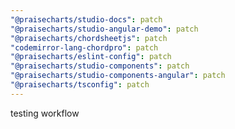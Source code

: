 ```yaml
---
"@praisecharts/studio-docs": patch
"@praisecharts/studio-angular-demo": patch
"@praisecharts/chordsheetjs": patch
"codemirror-lang-chordpro": patch
"@praisecharts/eslint-config": patch
"@praisecharts/studio-components": patch
"@praisecharts/studio-components-angular": patch
"@praisecharts/tsconfig": patch
---
```


testing workflow
